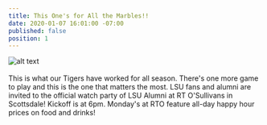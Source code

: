 ```yaml
---
title: This One's for All the Marbles!!
date: 2020-01-07 16:01:00 -07:00
published: false
position: 1
---
```


![alt text](https://lsu-phoenix-alumni.github.io/assets/img/Natty.png)  
<br>
This is what our Tigers have worked for all season. There's one more game to play and this is the one that matters the most. LSU fans and alumni are invited to the official watch party of LSU Alumni at RT O'Sullivans in Scottsdale! Kickoff is at 6pm. Monday's at RTO feature all-day happy hour prices on food and drinks!